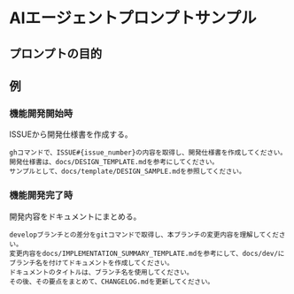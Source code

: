 # AIエージェントプロンプトサンプル

## プロンプトの目的

## 例

### 機能開発開始時

ISSUEから開発仕様書を作成する。

```
ghコマンドで、ISSUE#{issue_number}の内容を取得し、開発仕様書を作成してください。
開発仕様書は、docs/DESIGN_TEMPLATE.mdを参考にしてください。
サンプルとして、docs/template/DESIGN_SAMPLE.mdを参照してください。
```

### 機能開発完了時

開発内容をドキュメントにまとめる。

```
developブランチとの差分をgitコマンドで取得し、本ブランチの変更内容を理解してください。
変更内容をdocs/IMPLEMENTATION_SUMMARY_TEMPLATE.mdを参考にして、docs/dev/にブランチ名を付けてドキュメントを作成してください。
ドキュメントのタイトルは、ブランチ名を使用してください。
その後、その要点をまとめて、CHANGELOG.mdを更新してください。
```
